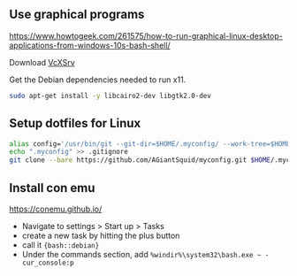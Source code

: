 ## Use graphical programs
https://www.howtogeek.com/261575/how-to-run-graphical-linux-desktop-applications-from-windows-10s-bash-shell/

Download [VcXSrv](https://sourceforge.net/projects/vcxsrv/)

Get the Debian dependencies needed to run x11.
```bash
sudo apt-get install -y libcairo2-dev libgtk2.0-dev
```

## Setup dotfiles for Linux
```bash
alias config='/usr/bin/git --git-dir=$HOME/.myconfig/ --work-tree=$HOME'
echo ".myconfig" >> .gitignore
git clone --bare https://github.com/AGiantSquid/myconfig.git $HOME/.myconfig
```

## Install con emu

https://conemu.github.io/

- Navigate to settings > Start up > Tasks
- create a new task by hitting the plus button
- call it `{bash::debian}`
- Under the commands section, add `%windir%\system32\bash.exe ~ -cur_console:p`

